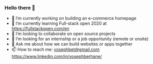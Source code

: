### Hello there 👋

- 🔭 I’m currently working on building an e-commerce homepage 
- 🌱 I’m currently learning Full-stack open 2020 at https://fullstackopen.com/en
- 👯 I’m looking to collaborate on open source projects
- 🤔 I’m looking for an internship or a job opportunity (remote or onsite)
- 💬 Ask me about how we can build websites or apps together
- 📫 How to reach me: yosephbet@gmail.com https://www.linkedin.com/in/yosephberhane/

